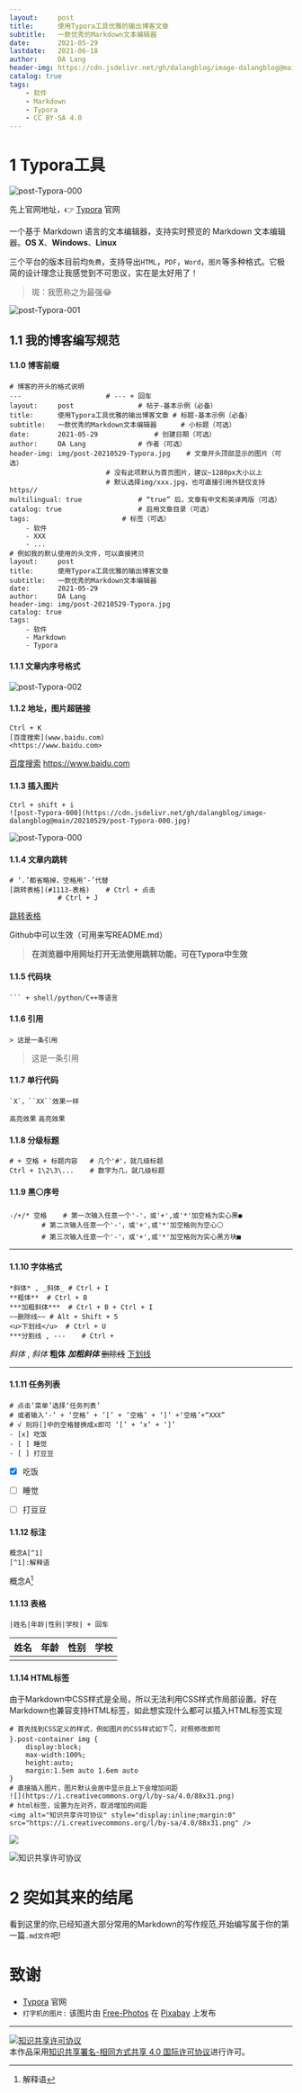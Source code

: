 ```yaml
---
layout:     post
title:      使用Typora工具优雅的输出博客文章
subtitle:   一款优秀的Markdown文本编辑器
date:       2021-05-29
lastdate:   2021-06-18
author:     DA Lang
header-img: https://cdn.jsdelivr.net/gh/dalangblog/image-dalangblog@main/20210529/typewriter-801921_1280.jpg
catalog: true
tags:
    - 软件
    - Markdown
    - Typora
    - CC BY-SA 4.0
---
```


# 1 Typora工具

![post-Typora-000](https://cdn.jsdelivr.net/gh/dalangblog/image-dalangblog@main/20210529/post-Typora-000.jpg)

先上官网地址，👉 [Typora](https://typora.io/) 官网

一个基于 Markdown 语言的文本编辑器，支持实时预览的 Markdown 文本编辑器。**OS X**、**Windows**、**Linux** 

三个平台的版本目前均`免费`，支持导出`HTML`，`PDF`，`Word`，`图片`等多种格式。它极简的设计理念让我感觉到不可思议，实在是太好用了！

> 斑：我愿称之为最强😂

![post-Typora-001](https://cdn.jsdelivr.net/gh/dalangblog/image-dalangblog@main/20210529/post-Typora-001.jpg)

## 1.1 我的博客编写规范

#### 1.1.0 博客前缀

```shell
# 博客的开头的格式说明
---						# --- + 回车
layout:     post				# 帖子-基本示例（必备）
title:      使用Typora工具优雅的输出博客文章	# 标题-基本示例（必备）
subtitle:   一款优秀的Markdown文本编辑器		# 小标题（可选）
date:       2021-05-29				# 创建日期（可选）
author:     DA Lang				# 作者（可选）
header-img: img/post-20210529-Typora.jpg	# 文章开头顶部显示的图片（可选）
						# 没有此项默认为首页图片，建议~1280px大小以上
						# 默认选择img/xxx.jpg，也可直接引用外链仅支持https//
multilingual: true				# “true” 后，文章有中文和英译两版（可选）
catalog: true					# 启用文章目录（可选）
tags:						# 标签（可选）
    - 软件
    - XXX
    - ...
# 例如我的默认使用的头文件，可以直接拷贝
layout:     post
title:      使用Typora工具优雅的输出博客文章
subtitle:   一款优秀的Markdown文本编辑器
date:       2021-05-29
author:     DA Lang
header-img: img/post-20210529-Typora.jpg
catalog: true
tags:
    - 软件
    - Markdown
    - Typora
```

#### 1.1.1 文章内序号格式

![post-Typora-002](https://cdn.jsdelivr.net/gh/dalangblog/image-dalangblog@main/20210529/post-Typora-002.jpg)

#### 1.1.2 地址，图片超链接

```shell
Ctrl + K
[百度搜索](www.baidu.com)
<https://www.baidu.com>
```

[百度搜索](www.baidu.com)
<https://www.baidu.com>

#### 1.1.3 插入图片

```shell
Ctrl + shift + i
![post-Typora-000](https://cdn.jsdelivr.net/gh/dalangblog/image-dalangblog@main/20210529/post-Typora-000.jpg)
```

![post-Typora-000](https://cdn.jsdelivr.net/gh/dalangblog/image-dalangblog@main/20210529/post-Typora-000.jpg)

#### 1.1.4 文章内跳转

```shell
# ‘.’都省略掉，空格用‘-’代替
[跳转表格](#1113-表格)	# Ctrl + 点击
			# Ctrl + J
```

[跳转表格](#1113-表格)

Github中可以生效（可用来写README.md）

> **在浏览器中用网址打开无法使用跳转功能，可在Typora中生效**

#### 1.1.5 代码块

```shell
​``` + shell/python/C++等语言
```

#### 1.1.6 引用

```shell
> 这是一条引用
```

> 这是一条引用

#### 1.1.7 单行代码

````shell
`X`，``XX``效果一样
````

`高亮效果` ``高亮效果``

#### 1.1.8 分级标题

```shell
# + 空格 + 标题内容	# 几个'#'，就几级标题
Ctrl + 1\2\3\...	# 数字为几，就几级标题
```

#### 1.1.9 黑⚪序号

```shell
-/+/* 空格	# 第一次输入任意一个'-'，或'+',或'*'加空格为实心黑●
		# 第二次输入任意一个'-'，或'+',或'*'加空格则为空心⚪
		# 第三次输入任意一个'-'，或'+',或'*'加空格则为实心黑方块■
```

- - -

#### 1.1.10 字体格式

```shell
*斜体* , _斜体_	# Ctrl + I
**粗体**	# Ctrl + B
***加粗斜体***	# Ctrl + B + Ctrl + I
~~删除线~~	# Alt + Shift + 5 	
<u>下划线</u>	# Ctrl + U
***分割线 , ---	# Ctrl + 
```

*斜体* , _斜体_
**粗体**
***加粗斜体***
~~删除线~~
<u>下划线</u>

***

#### 1.1.11 任务列表

```shell
# 点击‘菜单’选择‘任务列表’
# 或者输入‘-’ + ‘空格’ + ‘[’ + ‘空格’ + ‘]’ +‘空格’+“XXX”
# √ 则将[]中的空格替换成x即可 ‘[’ + ‘x’ + ‘]’
- [x] 吃饭
- [ ] 睡觉
- [ ] 打豆豆
```

- [x] 吃饭

- [ ] 睡觉

- [ ] 打豆豆 

#### 1.1.12 标注

```shell
概念A[^1]
[^1]:解释语
```

概念A[^1]

[^1]:解释语

#### 1.1.13 表格

```shell
|姓名|年龄|性别|学校| + 回车
```

| 姓名 | 年龄 | 性别 | 学校 |
| ---- | ---- | ---- | ---- |
|      |      |      |      |

#### 1.1.14 HTML标签

由于Markdown中CSS样式是全局，所以无法利用CSS样式作局部设置。好在Markdown也兼容支持HTML标签，如此想实现什么都可以插入HTML标签实现

```shell
# 首先找到CSS定义的样式，例如图片的CSS样式如下👇，对照修改即可
}.post-container img {
	display:block;
	max-width:100%;
	height:auto;
	margin:1.5em auto 1.6em auto
}
# 直接插入图片，图片默认会居中显示且上下会增加间距
![](https://i.creativecommons.org/l/by-sa/4.0/88x31.png)
# html标签，设置为左对齐，取消增加的间距
<img alt="知识共享许可协议" style="display:inline;margin:0" src="https://i.creativecommons.org/l/by-sa/4.0/88x31.png" />
```

![](https://i.creativecommons.org/l/by-sa/4.0/88x31.png)

<img alt="知识共享许可协议" style="display:inline;margin:0" src="https://i.creativecommons.org/l/by-sa/4.0/88x31.png" />

# 2 突如其来的结尾

看到这里的你,已经知道大部分常用的Markdown的写作规范,开始编写属于你的第一篇`.md文件`吧!

# 致谢

- [Typora](https://typora.io/) 官网
- `打字机的图片:` 该图片由 [Free-Photos](https://pixabay.com/zh/photos/typewriter-book-notes-paper-801921/) 在 [Pixabay](https://pixabay.com/zh/) 上发布

---

<a rel="license" href="http://creativecommons.org/licenses/by-sa/4.0/">
<img alt="知识共享许可协议" style="display:inline;margin:0" src="https://i.creativecommons.org/l/by-sa/4.0/88x31.png" /></a><br />本作品采用<a rel="license" href="http://creativecommons.org/licenses/by-sa/4.0/">知识共享署名-相同方式共享 4.0 国际许可协议</a>进行许可。
